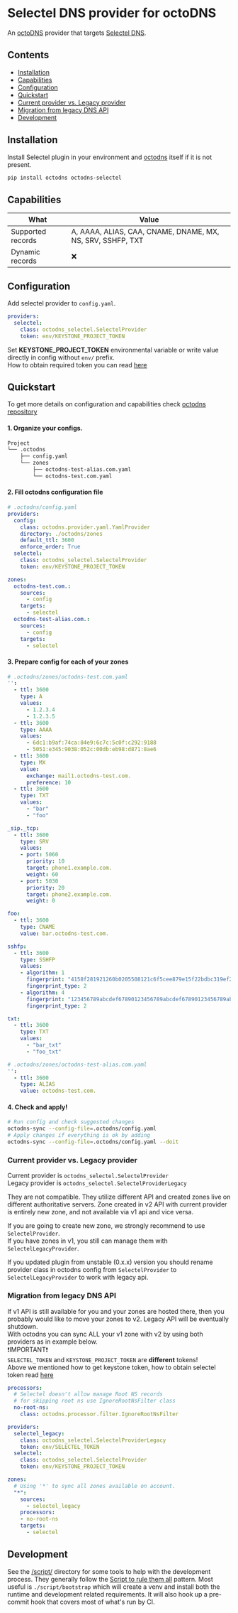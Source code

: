 # Selectel DNS provider for octoDNS

An [octoDNS](https://github.com/octodns/octodns/) provider that targets [Selectel DNS](https://docs.selectel.com/cloud-services/dns-hosting/dns_hosting/).

## Contents

* [Installation](#installation)
* [Capabilities](#capabilities)
* [Configuration](#configuration)
* [Quickstart](#quickstart)
* [Current provider vs. Legacy provider](#current-provider-vs-legacy-provider)
* [Migration from legacy DNS API](#migration-from-legacy-dns-api)
* [Development](#development)

## Installation
Install Selectel plugin in your environment and [octodns](https://github.com/octodns/octodns) itself if it is not present.

```bash
pip install octodns octodns-selectel
```

## Capabilities

| What              | Value                                             |
|-------------------|---------------------------------------------------|
| Supported records | A, AAAA, ALIAS, CAA, CNAME, DNAME, MX, NS, SRV, SSHFP, TXT    |
| Dynamic records   | ❌ |

## Configuration
Add selectel provider to `config.yaml`.
```yaml
providers:
  selectel:
    class: octodns_selectel.SelectelProvider
    token: env/KEYSTONE_PROJECT_TOKEN
```
Set **KEYSTONE_PROJECT_TOKEN** environmental variable or write value directly in config without `env/` prefix.  
How to obtain required token you can read [here](https://developers.selectel.com/docs/control-panel/authorization/#project-token)
## Quickstart
To get more details on configuration and capabilities check [octodns repository](https://github.com/octodns/octodns)
#### 1. Organize your configs.
```bash
Project
└── .octodns
    ├── config.yaml
    └── zones
        ├── octodns-test-alias.com.yaml
        └── octodns-test.com.yaml

```
#### 2. Fill octodns configuration file
```yaml
# .octodns/config.yaml
providers:
  config:
    class: octodns.provider.yaml.YamlProvider
    directory: ./octodns/zones
    default_ttl: 3600
    enforce_order: True
  selectel:
    class: octodns_selectel.SelectelProvider
    token: env/KEYSTONE_PROJECT_TOKEN

zones:
  octodns-test.com.:
    sources:
      - config
    targets:
      - selectel
  octodns-test-alias.com.:
    sources:
      - config
    targets:
      - selectel
```
#### 3. Prepare config for each of your zones
```yaml
# .octodns/zones/octodns-test.com.yaml
'':
  - ttl: 3600
    type: A
    values:
      - 1.2.3.4
      - 1.2.3.5
  - ttl: 3600
    type: AAAA
    values: 
      - 6dc1:b9af:74ca:84e9:6c7c:5c0f:c292:9188
      - 5051:e345:9038:052c:00db:eb98:d871:8ae6
  - ttl: 3600
    type: MX
    value:
      exchange: mail1.octodns-test.com.
      preference: 10
  - ttl: 3600
    type: TXT
    values: 
      - "bar"
      - "foo"

_sip._tcp:
  - ttl: 3600
    type: SRV
    values:
    - port: 5060
      priority: 10
      target: phone1.example.com.
      weight: 60
    - port: 5030
      priority: 20
      target: phone2.example.com.
      weight: 0     

foo:
  - ttl: 3600
    type: CNAME
    value: bar.octodns-test.com.

sshfp:
  - ttl: 3600
    type: SSHFP
    values:
    - algorithm: 1
      fingerprint: "4158f281921260b0205508121c6f5cee879e15f22bdbc319ef2ae9fd308db3be"
      fingerprint_type: 2
    - algorithm: 4
      fingerprint: "123456789abcdef67890123456789abcdef67890123456789abcdef123456789"
      fingerprint_type: 2

txt:
  - ttl: 3600
    type: TXT
    values: 
      - "bar_txt"
      - "foo_txt"
```
```yaml
# .octodns/zones/octodns-test-alias.com.yaml
'':
  - ttl: 3600
    type: ALIAS
    value: octodns-test.com.
```
#### 4. Check and apply!
```bash
# Run config and check suggested changes
octodns-sync --config-file=.octodns/config.yaml
# Apply changes if everything is ok by adding
octodns-sync --config-file=.octodns/config.yaml --doit
```

### Current provider vs. Legacy provider
Current provider is `octodns_selectel.SelectelProvider`  
Legacy provider is `octodns_selectel.SelectelProviderLegacy`  

They are not compatible. They utilize different API and created zones live on different authoritative servers.
Zone created in v2 API with current provider is entirely new zone, and not available via v1 api and vice versa.  

If you are going to create new zone, we strongly recommend to use `SelectelProvider`.  
If you have zones in v1, you still can manage them with `SelectelLegacyProvider`.

If you updated plugin from unstable (0.x.x) version you should rename provider class in octodns config from `SelectelProvider` to `SelectelLegacyProvider` 
to work with legacy api.

### Migration from legacy DNS API
If v1 API is still available for you and your zones are hosted there, then you probably would like to move your zones to v2. Legacy API will be eventually shutdown.  
With octodns you can sync ALL your v1 zone with v2 by using both providers as in example below.  
❗️IMPORTANT❗️  
`SELECTEL_TOKEN` and `KEYSTONE_PROJECT_TOKEN` are **different** tokens!  
Above we mentioned how to get keystone token, how to obtain selectel token read [here](https://developers.selectel.com/docs/control-panel/authorization/#selectel-token-api-key)
```yaml
processors:
  # Selectel doesn't allow manage Root NS records
  # for skipping root ns use IgnoreRootNsFilter class
  no-root-ns:
    class: octodns.processor.filter.IgnoreRootNsFilter

providers:
  selectel_legacy:
    class: octodns_selectel.SelectelProviderLegacy
    token: env/SELECTEL_TOKEN
  selectel:
    class: octodns_selectel.SelectelProvider
    token: env/KEYSTONE_PROJECT_TOKEN

zones:
  # Using '*' to sync all zones available on account.
  "*":
    sources:
      - selectel_legacy
    processors:
    - no-root-ns
    targets:
      - selectel
```

## Development
See the [/script/](/script/) directory for some tools to help with the development process. They generally follow the [Script to rule them all](https://github.com/github/scripts-to-rule-them-all) pattern. Most useful is `./script/bootstrap` which will create a venv and install both the runtime and development related requirements. It will also hook up a pre-commit hook that covers most of what's run by CI.

